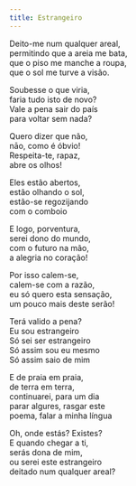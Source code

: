 ```yaml
---
title: Estrangeiro
---
```


Deito-me num qualquer areal,  
permitindo que a areia me bata,  
que o piso me manche a roupa,  
que o sol me turve a visão.  

Soubesse o que viria,  
faria tudo isto de novo?  
Vale a pena sair do país  
para voltar sem nada?  

Quero dizer que não,  
nāo, como é óbvio!  
Respeita-te, rapaz,  
abre os olhos!  

Eles estão abertos,  
estão olhando o sol,  
estão-se regozijando  
com o comboio  

E logo, porventura,  
serei dono do mundo,  
com o futuro na mão,  
a alegria no coração!  

Por isso calem-se,  
calem-se com a razão,  
eu só quero esta sensação,  
um pouco mais deste serão!  

Terá valido a pena?  
Eu sou estrangeiro  
Só sei ser estrangeiro  
Só assim sou eu mesmo  
Só assim saio de mim  

E de praia em praia,  
de terra em terra,  
continuarei, para um dia  
parar algures, rasgar este  
poema, falar a minha língua  

Oh, onde estás? Existes?   
E quando chegar a ti,  
serás dona de mim,  
ou serei este estrangeiro  
deitado num qualquer areal?  
